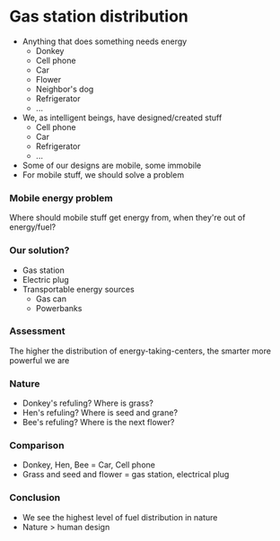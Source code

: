 # Gas station distribution

- Anything that does something needs energy
  - Donkey
  - Cell phone
  - Car
  - Flower
  - Neighbor's dog
  - Refrigerator
  - ...
- We, as intelligent beings, have designed/created stuff
  - Cell phone
  - Car
  - Refrigerator
  - ...
- Some of our designs are mobile, some immobile
- For mobile stuff, we should solve a problem

### Mobile energy problem
Where should mobile stuff get energy from, when they're out of energy/fuel?

### Our solution?
- Gas station
- Electric plug
- Transportable energy sources
  - Gas can
  - Powerbanks

### Assessment
The higher the distribution of energy-taking-centers, the smarter more powerful we are

### Nature
- Donkey's refuling? Where is grass?
- Hen's refuling? Where is seed and grane?
- Bee's refuling? Where is the next flower?


### Comparison
- Donkey, Hen, Bee = Car, Cell phone
- Grass and seed and flower = gas station, electrical plug


### Conclusion
- We see the highest level of fuel distribution in nature
- Nature > human design
